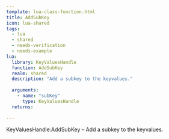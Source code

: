 ```yaml
---
template: lua-class-function.html
title: AddSubKey
icon: lua-shared
tags:
  - lua
  - shared
  - needs-verification
  - needs-example
lua:
  library: KeyValuesHandle
  function: AddSubKey
  realm: shared
  description: "Add a subkey to the keyvalues."
  
  arguments:
    - name: "subKey"
      type: KeyValuesHandle
  returns:
    
---
```


<div class="lua__search__keywords">
KeyValuesHandle:AddSubKey &#x2013; Add a subkey to the keyvalues.
</div>
